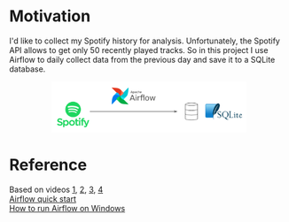 # Motivation
I'd like to collect my Spotify history for analysis. Unfortunately, the Spotify API allows to get only 50 recently played tracks.
So in this project I use Airflow to daily collect data from the previous day and save it to a SQLite database.  

<p align="center">
<img width=70% src="https://github.com/gosia-b/spotify-etl-airflow/blob/master/image.png">
</p>

# Reference
Based on videos [1](https://www.youtube.com/watch?v=dvviIUKwH7o), [2](https://www.youtube.com/watch?v=X-phMpEp6Gs),
[3](https://www.youtube.com/watch?v=rvPtpOjzVTQ), [4](https://www.youtube.com/watch?v=i25ttd32-eo)  
[Airflow quick start](https://airflow.apache.org/docs/apache-airflow/stable/start/local.html)  
[How to run Airflow on Windows](https://dev.to/jfhbrook/how-to-run-airflow-on-windows-with-docker-2d01)  
